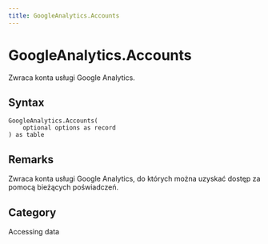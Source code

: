 ```yaml
---
title: GoogleAnalytics.Accounts
---
```


# GoogleAnalytics.Accounts


Zwraca konta usługi Google Analytics.


## Syntax

```powerquery
GoogleAnalytics.Accounts(
    optional options as record
) as table
```


## Remarks

Zwraca konta usługi Google Analytics, do których można uzyskać dostęp za pomocą bieżących poświadczeń.



## Category
Accessing data
